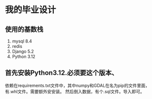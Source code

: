 # 我的毕业设计
## 使用的基数栈
1. mysql 8.4
2. redis
3. Django 5.2
4. Python 3.12

## 首先安装Python3.12.必须要这个版本、
依赖在requirements.txt文件中，其中numpy和GDAL在名为pip的文件里面，有.whl文件。需要额外安安装。
然后倒入数据，有个.sql文件。导入即可。
